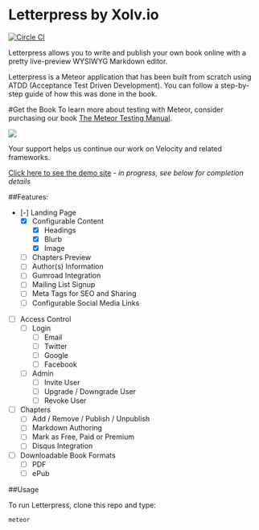 Letterpress by Xolv.io
======================
[![Circle CI](https://circleci.com/gh/xolvio/Letterpress.svg?style=svg)](https://circleci.com/gh/xolvio/Letterpress)

Letterpress allows you to write and publish your own book online with a pretty live-preview
WYSIWYG Markdown editor.

Letterpress is a Meteor application that has been built from scratch using ATDD (Acceptance Test 
Driven Development). You can follow a step-by-step guide of how this was done in the book.

#Get the Book
To learn more about testing with Meteor, consider purchasing our book [The Meteor Testing Manual](http://www.meteortesting.com/?utm_source=letterpress&utm_medium=banner&utm_campaign=letterpress).

[![](http://www.meteortesting.com/img/tmtm.gif)](http://www.meteortesting.com/?utm_source=letterpress&utm_medium=banner&utm_campaign=letterpress)

Your support helps us continue our work on Velocity and related frameworks.

[Click here to see the demo site](http://letterpress.xolv.io) - *in progress, see below for
completion details*

##Features:

* [-] Landing Page
  * [x] Configurable Content
    * [x] Headings
    * [x] Blurb
    * [x] Image
  * [ ] Chapters Preview
  * [ ] Author(s) Information
  * [ ] Gumroad Integration
  * [ ] Mailing List Signup
  * [ ] Meta Tags for SEO and Sharing
  * [ ] Configurable Social Media Links
* [ ] Access Control
  * [ ] Login
    * [ ] Email
    * [ ] Twitter
    * [ ] Google
    * [ ] Facebook
  * [ ] Admin
    * [ ] Invite User
    * [ ] Upgrade / Downgrade User
    * [ ] Revoke User
* [ ] Chapters
  * [ ] Add / Remove / Publish / Unpublish
  * [ ] Markdown Authoring
  * [ ] Mark as Free, Paid or Premium
  * [ ] Disqus Integration
* [ ] Downloadable Book Formats
  * [ ] PDF
  * [ ] ePub

##Usage

To run Letterpress, clone this repo and type:

`meteor`
